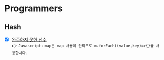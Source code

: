 # Programmers

## Hash

- [x] [완주하지 못한 선수](https://programmers.co.kr/learn/courses/30/lessons/42576) <br>
👉 `Javascript` : `map은 map 사용이 안되므로 m.forEach((value,key)=>{}를 사용합시다.` <br><br>
